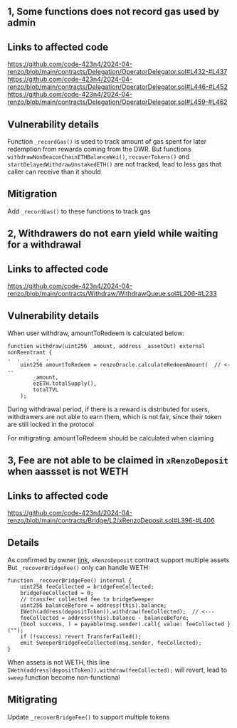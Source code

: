 ## 1, Some functions does not record gas used by admin

## Links to affected code
https://github.com/code-423n4/2024-04-renzo/blob/main/contracts/Delegation/OperatorDelegator.sol#L432-#L437
https://github.com/code-423n4/2024-04-renzo/blob/main/contracts/Delegation/OperatorDelegator.sol#L446-#L452
https://github.com/code-423n4/2024-04-renzo/blob/main/contracts/Delegation/OperatorDelegator.sol#L459-#L462

## Vulnerability details
Function `_recordGas()` is used to track amount of gas spent for later redemption from rewards coming from the DWR. But functions `withdrawNonBeaconChainETHBalanceWei()`, `recoverTokens()` and `startDelayedWithdrawUnstakedETH()` are not tracked, lead to less gas that caller can receive than it should

## Mitigration
Add `_recordGas()` to these functions to track gas



## 2, Withdrawers do not earn yield while waiting for a withdrawal

## Links to affected code
https://github.com/code-423n4/2024-04-renzo/blob/main/contracts/Withdraw/WithdrawQueue.sol#L206-#L233

## Vulnerability details
When user withdraw, amountToRedeem is calculated below:

    function withdraw(uint256 _amount, address _assetOut) external nonReentrant {
    .  .  .  .  .
        uint256 amountToRedeem = renzoOracle.calculateRedeemAmount(  // <---
            _amount,
            ezETH.totalSupply(),
            totalTVL
        );
During withdrawal period, if there is a reward is distributed for users, withdrawers are not able to earn them, which is not fair, since their token are still locked in the protocol

For mitigrating: amountToRedeem should be calculated when claiming

## 3, Fee are not able to be claimed in `xRenzoDeposit` when aassset is not WETH

## Links to affected code
https://github.com/code-423n4/2024-04-renzo/blob/main/contracts/Bridge/L2/xRenzoDeposit.sol#L396-#L406

## Details
As confirmed by owner [link](https://discord.com/channels/810916927919620096/1234957882051657769/1236835533062279188), `xRenzoDeposit` contract support multiple assets
But `_recoverBridgeFee()` only can handle WETH:

    function _recoverBridgeFee() internal {
        uint256 feeCollected = bridgeFeeCollected;
        bridgeFeeCollected = 0;
        // transfer collected fee to bridgeSweeper
        uint256 balanceBefore = address(this).balance;
        IWeth(address(depositToken)).withdraw(feeCollected);  // <---
        feeCollected = address(this).balance - balanceBefore;
        (bool success, ) = payable(msg.sender).call{ value: feeCollected }("");
        if (!success) revert TransferFailed();
        emit SweeperBridgeFeeCollected(msg.sender, feeCollected);
    }
When assets is not WETH, this line `IWeth(address(depositToken)).withdraw(feeCollected);` will revert, lead to `sweep` function become non-functional

## Mitigrating
Update `_recoverBridgeFee()` to support multiple tokens